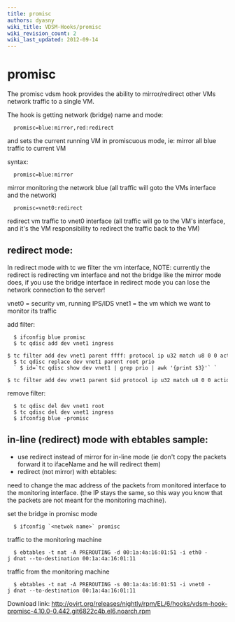 ```yaml
---
title: promisc
authors: dyasny
wiki_title: VDSM-Hooks/promisc
wiki_revision_count: 2
wiki_last_updated: 2012-09-14
---
```


# promisc

The promisc vdsm hook provides the ability to mirror/redirect other VMs network traffic to a single VM.

The hook is getting network (bridge) name and mode:

      promisc=blue:mirror,red:redirect 

and sets the current running VM in promiscuous mode, ie: mirror all blue traffic to current VM

syntax:

      promisc=blue:mirror

mirror monitoring the network blue (all traffic will goto the VMs interface and the network)

      promisc=vnet0:redirect

redirect vm traffic to vnet0 interface (all traffic will go to the VM's interface, and it's the VM responsibility to redirect the traffic back to the VM)

## redirect mode:

In redirect mode with tc we filter the vm interface, NOTE: currently the redirect is redirecting vm interface and not the bridge like the mirror mode does, if you use the bridge interface in redirect mode you can lose the network connection to the server!

vnet0 = security vm, running IPS/IDS vnet1 = the vm which we want to monitor its traffic

add filter:

      $ ifconfig blue promisc
      $ tc qdisc add dev vnet1 ingress
      $ tc filter add dev vnet1 parent ffff: protocol ip u32 match u8 0 0 action mirred egress redirect dev vnet0
      $ tc qdisc replace dev vnet1 parent root prio
      ` $ id=`tc qdisc show dev vnet1 | grep prio | awk '{print $3}'` `
      $ tc filter add dev vnet1 parent $id protocol ip u32 match u8 0 0 action mirred egress redirect dev vnet0

remove filter:

      $ tc qdisc del dev vnet1 root
      $ tc qdisc del dev vnet1 ingress
      $ ifconfig blue -promisc

## in-line (redirect) mode with ebtables sample:

*   use redirect instead of mirror for in-line mode (ie don't copy the packets forward it to ifaceName and he will redirect them)
*   redirect (not mirror) with ebtables:

need to change the mac address of the packets from monitored interface to the monitoring interface. (the IP stays the same, so this way you know that the packets are not meant for the monitoring machine).

set the bridge in promisc mode

      $ ifconfig `<netwok name>` promisc

traffic to the monitoring machine

      $ ebtables -t nat -A PREROUTING -d 00:1a:4a:16:01:51 -i eth0 -j dnat --to-destination 00:1a:4a:16:01:11

traffic from the monitoring machine

      $ ebtables -t nat -A PREROUTING -s 00:1a:4a:16:01:51 -i vnet0 -j dnat --to-destination 00:1a:4a:16:01:11

Download link: <http://ovirt.org/releases/nightly/rpm/EL/6/hooks/vdsm-hook-promisc-4.10.0-0.442.git6822c4b.el6.noarch.rpm>
